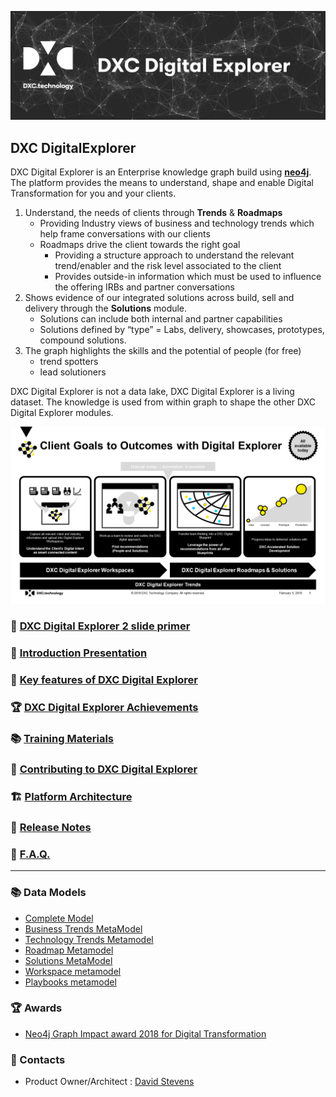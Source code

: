 ![banner](images/banner.png)

## DXC DigitalExplorer 

DXC Digital Explorer is an Enterprise knowledge graph build using **[neo4j](https://neo4j.com/)**.  The platform provides the means to understand, shape and enable Digital Transformation for you and your clients.
1.	Understand, the needs of  clients through **Trends** & **Roadmaps**
    - Providing Industry views of business and technology trends which help frame conversations with our clients
    - Roadmaps drive the client towards the right goal
        - Providing a structure approach to understand the relevant trend/enabler and the risk level associated to the client
        - Provides outside-in information which must be used to influence the offering IRBs and partner conversations
2.	Shows evidence of our integrated solutions across build, sell and delivery through the **Solutions** module.
    - Solutions can include both internal and partner capabilities
    - Solutions defined by “type” = Labs, delivery, showcases, prototypes, compound solutions.
3.	The graph highlights the skills and the potential of people (for free)
    - trend spotters
    - lead solutioners

DXC Digital Explorer is not a data lake, DXC Digital Explorer is a living dataset.  The knowledge is used from within graph to shape the other DXC Digital Explorer modules. 

![slide](images/DE.RFPFlow.png)


### :memo: [DXC Digital Explorer 2 slide primer](SongSheet/readme.md)

### :link: <a href="https://github.com/dxc-technology/dxc-digitalexplorer/blob/master/Presentations/DXC%20Digital%20Explorer.Overview.ShortVersion.pptx" download>Introduction Presentation</a>

### :memo: [Key features of DXC Digital Explorer ](deFeatures.md)

### :trophy: [DXC Digital Explorer Achievements](Achievements.md)

### :books: [Training Materials](training/readme.md)

### :busts_in_silhouette: [Contributing to DXC Digital Explorer](contributing.md)

### :building_construction: [Platform Architecture](deArchitecture.md)

### :bookmark: [Release Notes](ReleaseNotes)

### :page_with_curl: [F.A.Q.](SongSheet/faq.md)

----

### :books: Data Models
* [Complete Model](MetaModels/completeModel.md)
* [Business Trends MetaModel](MetaModels/BusinessTrendMetaModel.md)
* [Technology Trends Metamodel](MetaModels/TechnologyTrendMetaModel.md)
* [Roadmap Metamodel](MetaModels/RoadmapMetaModel.md)
* [Solutions MetaModel](MetaModels/SolutionMetaModel.md)
* [Workspace metamodel](MetaModels/WorkspaceMetaModel.md)
* [Playbooks metamodel](MetaModels/PlaybooksMetaModel.md)

### :trophy: Awards
* [Neo4j Graph Impact award 2018 for Digital Transformation](https://neo4j.com/news/2018-graphie-award-winners/)

### :busts_in_silhouette: Contacts

* Product Owner/Architect : [David Stevens](https://github.com/EnglishSid)
